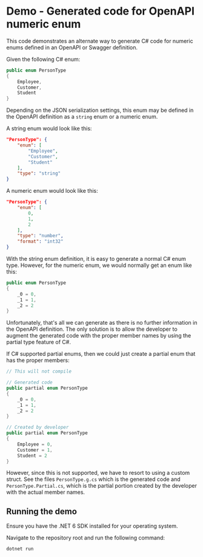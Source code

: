 # Demo - Generated code for OpenAPI numeric enum
This code demonstrates an alternate way to generate C# code for numeric enums defined in an OpenAPI or Swagger definition.

Given the following C# enum:

```cs
public enum PersonType
{
    Employee,
    Customer,
    Student
}
```

Depending on the JSON serialization settings, this enum may be defined in the OpenAPI definition as a `string` enum or a numeric enum.

A string enum would look like this:
```json
"PersonType": {
    "enum": [
        "Employee",
        "Customer",
        "Student"
    ],
    "type": "string"
}
```

A numeric enum would look like this:
```json
"PersonType": {
    "enum": [
        0,
        1,
        2
    ],
    "type": "number",
    "format": "int32"
}
```

With the string enum definition, it is easy to generate a normal C# enum type. However, for the numeric enum, we would normally get an enum like this:
```cs
public enum PersonType
{
    _0 = 0,
    _1 = 1,
    _2 = 2
}
```

Unfortunately, that's all we can generate as there is no further information in the OpenAPI definition. The only solution is to allow the developer to augment the generated code with the proper member names by using the partial type feature of C#.

If C# supported partial enums, then we could just create a partial enum that has the proper members:
```cs
// This will not compile

// Generated code
public partial enum PersonType
{
    _0 = 0,
    _1 = 1,
    _2 = 2
}

// Created by developer
public partial enum PersonType
{
    Employee = 0,
    Customer = 1,
    Student = 2
}
```

However, since this is not supported, we have to resort to using a custom struct. See the files `PersonType.g.cs` which is the generated code and `PersonType.Partial.cs`, which is the partial portion created by the developer with the actual member names.

## Running the demo
Ensure you have the .NET 6 SDK installed for your operating system.

Navigate to the repository root and run the following command:

```sh
dotnet run
```
